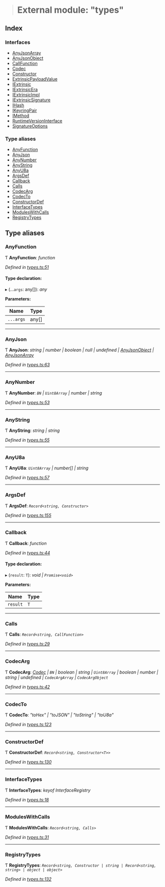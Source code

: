 > # External module: "types"

## Index

### Interfaces

* [AnyJsonArray](../interfaces/_types_.anyjsonarray.md)
* [AnyJsonObject](../interfaces/_types_.anyjsonobject.md)
* [CallFunction](../interfaces/_types_.callfunction.md)
* [Codec](../interfaces/_types_.codec.md)
* [Constructor](../interfaces/_types_.constructor.md)
* [ExtrinsicPayloadValue](../interfaces/_types_.extrinsicpayloadvalue.md)
* [IExtrinsic](../interfaces/_types_.iextrinsic.md)
* [IExtrinsicEra](../interfaces/_types_.iextrinsicera.md)
* [IExtrinsicImpl](../interfaces/_types_.iextrinsicimpl.md)
* [IExtrinsicSignature](../interfaces/_types_.iextrinsicsignature.md)
* [IHash](../interfaces/_types_.ihash.md)
* [IKeyringPair](../interfaces/_types_.ikeyringpair.md)
* [IMethod](../interfaces/_types_.imethod.md)
* [RuntimeVersionInterface](../interfaces/_types_.runtimeversioninterface.md)
* [SignatureOptions](../interfaces/_types_.signatureoptions.md)

### Type aliases

* [AnyFunction](_types_.md#anyfunction)
* [AnyJson](_types_.md#anyjson)
* [AnyNumber](_types_.md#anynumber)
* [AnyString](_types_.md#anystring)
* [AnyU8a](_types_.md#anyu8a)
* [ArgsDef](_types_.md#argsdef)
* [Callback](_types_.md#callback)
* [Calls](_types_.md#calls)
* [CodecArg](_types_.md#codecarg)
* [CodecTo](_types_.md#codecto)
* [ConstructorDef](_types_.md#constructordef)
* [InterfaceTypes](_types_.md#interfacetypes)
* [ModulesWithCalls](_types_.md#moduleswithcalls)
* [RegistryTypes](_types_.md#registrytypes)

## Type aliases

###  AnyFunction

Ƭ **AnyFunction**: *function*

*Defined in [types.ts:51](https://github.com/polkadot-js/api/blob/a9c752a/packages/types/src/types.ts#L51)*

#### Type declaration:

▸ (...`args`: any[]): *any*

**Parameters:**

Name | Type |
------ | ------ |
`...args` | any[] |

___

###  AnyJson

Ƭ **AnyJson**: *string | number | boolean | null | undefined | [AnyJsonObject](../interfaces/_types_.anyjsonobject.md) | [AnyJsonArray](../interfaces/_types_.anyjsonarray.md)*

*Defined in [types.ts:63](https://github.com/polkadot-js/api/blob/a9c752a/packages/types/src/types.ts#L63)*

___

###  AnyNumber

Ƭ **AnyNumber**: *`BN` | `Uint8Array` | number | string*

*Defined in [types.ts:53](https://github.com/polkadot-js/api/blob/a9c752a/packages/types/src/types.ts#L53)*

___

###  AnyString

Ƭ **AnyString**: *string | string*

*Defined in [types.ts:55](https://github.com/polkadot-js/api/blob/a9c752a/packages/types/src/types.ts#L55)*

___

###  AnyU8a

Ƭ **AnyU8a**: *`Uint8Array` | number[] | string*

*Defined in [types.ts:57](https://github.com/polkadot-js/api/blob/a9c752a/packages/types/src/types.ts#L57)*

___

###  ArgsDef

Ƭ **ArgsDef**: *`Record<string, Constructor>`*

*Defined in [types.ts:155](https://github.com/polkadot-js/api/blob/a9c752a/packages/types/src/types.ts#L155)*

___

###  Callback

Ƭ **Callback**: *function*

*Defined in [types.ts:44](https://github.com/polkadot-js/api/blob/a9c752a/packages/types/src/types.ts#L44)*

#### Type declaration:

▸ (`result`: `T`): *void | `Promise<void>`*

**Parameters:**

Name | Type |
------ | ------ |
`result` | `T` |

___

###  Calls

Ƭ **Calls**: *`Record<string, CallFunction>`*

*Defined in [types.ts:29](https://github.com/polkadot-js/api/blob/a9c752a/packages/types/src/types.ts#L29)*

___

###  CodecArg

Ƭ **CodecArg**: *[Codec](../interfaces/_types_.codec.md) | `BN` | boolean | string | `Uint8Array` | boolean | number | string | undefined | `CodecArgArray` | `CodecArgObject`*

*Defined in [types.ts:42](https://github.com/polkadot-js/api/blob/a9c752a/packages/types/src/types.ts#L42)*

___

###  CodecTo

Ƭ **CodecTo**: *"toHex" | "toJSON" | "toString" | "toU8a"*

*Defined in [types.ts:123](https://github.com/polkadot-js/api/blob/a9c752a/packages/types/src/types.ts#L123)*

___

###  ConstructorDef

Ƭ **ConstructorDef**: *`Record<string, Constructor<T>>`*

*Defined in [types.ts:130](https://github.com/polkadot-js/api/blob/a9c752a/packages/types/src/types.ts#L130)*

___

###  InterfaceTypes

Ƭ **InterfaceTypes**: *keyof InterfaceRegistry*

*Defined in [types.ts:18](https://github.com/polkadot-js/api/blob/a9c752a/packages/types/src/types.ts#L18)*

___

###  ModulesWithCalls

Ƭ **ModulesWithCalls**: *`Record<string, Calls>`*

*Defined in [types.ts:31](https://github.com/polkadot-js/api/blob/a9c752a/packages/types/src/types.ts#L31)*

___

###  RegistryTypes

Ƭ **RegistryTypes**: *`Record<string, Constructor | string | Record<string, string> | object | object>`*

*Defined in [types.ts:132](https://github.com/polkadot-js/api/blob/a9c752a/packages/types/src/types.ts#L132)*